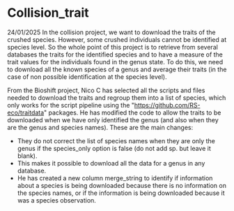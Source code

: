 # Collision_trait

24/01/2025 
In the collision project, we want to download the traits of the crushed species. However, some crushed individuals cannot be identified at species level. So the whole point of this project is to retrieve from several databases the traits for the identified species and to have a measure of the trait values for the individuals found in the genus state. To do this, we need to download all the known species of a genus and average their traits (in the case of non possible identification at the species level).


From the Bioshift project, Nico C has selected all the scripts and files needed to download the traits and regroup them into a list of species, which only works for the script pipeline using the "https://github.com/RS-eco/traitdata" packages.
He has modified the code to allow the traits to be downloaded when we have only identified the genus (and also when they are the genus and species names).
These are the main changes:
- They do not correct the list of species names when they are only the genus if the species_only option is false (do not add sp. but leave it blank).
- This makes it possible to download all the data for a genus in any database.
- He has created a new column merge_string to identify if information about a species is being downloaded because there is no information on the species names, or if the information is being downloaded because it was a species observation.
